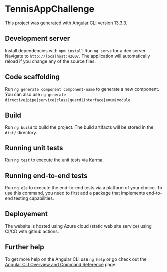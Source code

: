 # TennisAppChallenge

This project was generated with [Angular CLI](https://github.com/angular/angular-cli) version 13.3.3.

## Development server

Install dependencies with `npm install`
Run `ng serve` for a dev server. Navigate to `http://localhost:4200/`. The application will automatically reload if you change any of the source files.

## Code scaffolding

Run `ng generate component component-name` to generate a new component. You can also use `ng generate directive|pipe|service|class|guard|interface|enum|module`.

## Build

Run `ng build` to build the project. The build artifacts will be stored in the `dist/` directory.

## Running unit tests

Run `ng test` to execute the unit tests via [Karma](https://karma-runner.github.io).

## Running end-to-end tests

Run `ng e2e` to execute the end-to-end tests via a platform of your choice. To use this command, you need to first add a package that implements end-to-end testing capabilities.

## Deployement

The website is hosted using Azure cloud (static web site service) using CI/CD with github actions.

## Further help

To get more help on the Angular CLI use `ng help` or go check out the [Angular CLI Overview and Command Reference](https://angular.io/cli) page.
